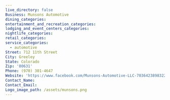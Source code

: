 ```yaml
---
live_directory: false
Business: Munsons Automotive
dining_categories:
entertainment_and_recreation_categories:
lodging_and_event_centers_categories:
nightlife_categories:
retail_categories:
service_categories:
  - automotive
Street: 712 11th Street
City: Greeley
State: Colorado
Zip: '80631'
Phone: (970) 301-4647
Website: 'https://www.facebook.com/Munsons-Automotive-LLC-703642389832256/'
Contact_Name:
Contact_Email:
Logo_image_path: /assets/munsons.png
---
```


